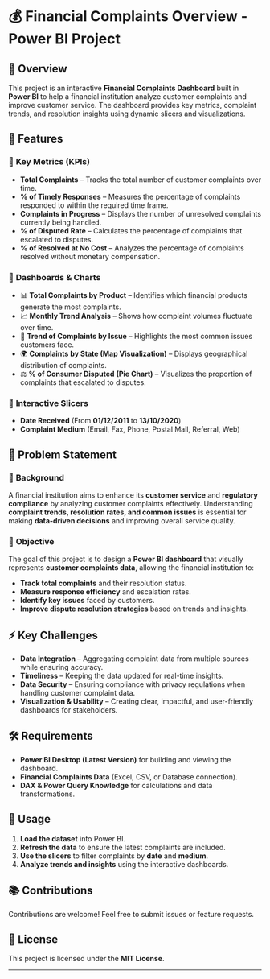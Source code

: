 # 💰 Financial Complaints Overview - Power BI Project  

## 📌 Overview  
This project is an interactive **Financial Complaints Dashboard** built in **Power BI** to help a financial institution analyze customer complaints and improve customer service. The dashboard provides key metrics, complaint trends, and resolution insights using dynamic slicers and visualizations.  

## 🚀 Features  
### 🔹 **Key Metrics (KPIs)**  
- **Total Complaints** – Tracks the total number of customer complaints over time.  
- **% of Timely Responses** – Measures the percentage of complaints responded to within the required time frame.  
- **Complaints in Progress** – Displays the number of unresolved complaints currently being handled.  
- **% of Disputed Rate** – Calculates the percentage of complaints that escalated to disputes.  
- **% of Resolved at No Cost** – Analyzes the percentage of complaints resolved without monetary compensation.  

### 🔹 **Dashboards & Charts**  
- 📊 **Total Complaints by Product** – Identifies which financial products generate the most complaints.  
- 📈 **Monthly Trend Analysis** – Shows how complaint volumes fluctuate over time.  
- 🔎 **Trend of Complaints by Issue** – Highlights the most common issues customers face.  
- 🌍 **Complaints by State (Map Visualization)** – Displays geographical distribution of complaints.  
- ⚖️ **% of Consumer Disputed (Pie Chart)** – Visualizes the proportion of complaints that escalated to disputes.  

### 🔄 **Interactive Slicers**  
- **Date Received** (From **01/12/2011** to **13/10/2020**)  
- **Complaint Medium** (Email, Fax, Phone, Postal Mail, Referral, Web)  

## 🎯 Problem Statement  
### 📌 **Background**  
A financial institution aims to enhance its **customer service** and **regulatory compliance** by analyzing customer complaints effectively. Understanding **complaint trends, resolution rates, and common issues** is essential for making **data-driven decisions** and improving overall service quality.  

### 📌 **Objective**  
The goal of this project is to design a **Power BI dashboard** that visually represents **customer complaints data**, allowing the financial institution to:  
- **Track total complaints** and their resolution status.  
- **Measure response efficiency** and escalation rates.  
- **Identify key issues** faced by customers.  
- **Improve dispute resolution strategies** based on trends and insights.  

## ⚡ **Key Challenges**  
- **Data Integration** – Aggregating complaint data from multiple sources while ensuring accuracy.  
- **Timeliness** – Keeping the data updated for real-time insights.  
- **Data Security** – Ensuring compliance with privacy regulations when handling customer complaint data.  
- **Visualization & Usability** – Creating clear, impactful, and user-friendly dashboards for stakeholders.  

## 🛠️ Requirements  
- **Power BI Desktop (Latest Version)** for building and viewing the dashboard.  
- **Financial Complaints Data** (Excel, CSV, or Database connection).  
- **DAX & Power Query Knowledge** for calculations and data transformations.  

## 📌 Usage  
1. **Load the dataset** into Power BI.  
2. **Refresh the data** to ensure the latest complaints are included.  
3. **Use the slicers** to filter complaints by **date** and **medium**.  
4. **Analyze trends and insights** using the interactive dashboards.  

## 📚 Contributions  
Contributions are welcome! Feel free to submit issues or feature requests.  

## 📜 License  
This project is licensed under the **MIT License**.  

---
